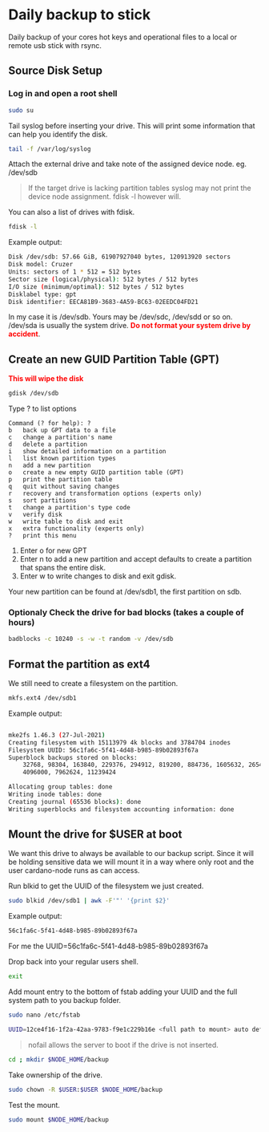 # Daily backup to stick

Daily backup of your cores hot keys and operational files to a local or remote usb stick with rsync.

## Source Disk Setup

### Log in and open a root shell

```bash
sudo su
```
Tail syslog before inserting your drive. This will print some information that can help you identify the disk.

```bash
tail -f /var/log/syslog
```
Attach the external drive and take note of the assigned device node. eg. /dev/sdb

>If the target drive is lacking partition tables syslog may not print the device node assignment. fdisk -l however will.

You can also a list of drives with fdisk.

```bash
fdisk -l
```
Example output:

```bash
Disk /dev/sdb: 57.66 GiB, 61907927040 bytes, 120913920 sectors
Disk model: Cruzer          
Units: sectors of 1 * 512 = 512 bytes
Sector size (logical/physical): 512 bytes / 512 bytes
I/O size (minimum/optimal): 512 bytes / 512 bytes
Disklabel type: gpt
Disk identifier: EECA81B9-3683-4A59-BC63-02EEDC04FD21
```
In my case it is /dev/sdb. Yours may be /dev/sdc, /dev/sdd or so on. /dev/sda is usually the system drive.
**<span style="color:red">Do not format your system drive by accident</span>**.

## Create an new GUID Partition Table (GPT) 
**<span style="color:red">This will wipe the disk</span>**

```bash
gdisk /dev/sdb
```

Type ? to list options

```
Command (? for help): ?
b	back up GPT data to a file
c	change a partition's name
d	delete a partition
i	show detailed information on a partition
l	list known partition types
n	add a new partition
o	create a new empty GUID partition table (GPT)
p	print the partition table
q	quit without saving changes
r	recovery and transformation options (experts only)
s	sort partitions
t	change a partition's type code
v	verify disk
w	write table to disk and exit
x	extra functionality (experts only)
?	print this menu
```
1. Enter o for new GPT
2. Enter n to add a new partition and accept defaults to create a partition that spans the entire disk.
3. Enter w to write changes to disk and exit gdisk.

Your new partition can be found at /dev/sdb1, the first partition on sdb.

 ### Optionaly Check the drive for bad blocks (takes a couple of hours)

 ```bash
 badblocks -c 10240 -s -w -t random -v /dev/sdb
  ```

## Format the partition as ext4
We still need to create a filesystem on the partition.

```bash
mkfs.ext4 /dev/sdb1
```

Example output:

```bash

mke2fs 1.46.3 (27-Jul-2021)
Creating filesystem with 15113979 4k blocks and 3784704 inodes
Filesystem UUID: 56c1fa6c-5f41-4d48-b985-89b02893f67a
Superblock backups stored on blocks: 
	32768, 98304, 163840, 229376, 294912, 819200, 884736, 1605632, 2654208, 
	4096000, 7962624, 11239424

Allocating group tables: done                            
Writing inode tables: done                            
Creating journal (65536 blocks): done
Writing superblocks and filesystem accounting information: done   
```
## Mount the drive for $USER at boot
We want this drive to always be available to our backup script. Since it will be holding sensitive data we will mount it in a way where only root and the user cardano-node runs as can access.

Run blkid to get the UUID of the filesystem we just created.

```bash
sudo blkid /dev/sdb1 | awk -F'"' '{print $2}'
```
Example output:

```bash
56c1fa6c-5f41-4d48-b985-89b02893f67a
```
For me the UUID=56c1fa6c-5f41-4d48-b985-89b02893f67a

Drop back into your regular users shell.

```bash
exit
```
Add mount entry to the bottom of fstab adding your UUID and the full system path to you backup folder.

```bash
sudo nano /etc/fstab
```

```bash
UUID=12ce4f16-1f2a-42aa-9783-f9e1c229b16e <full path to mount> auto defaults,nofail 0 1
```

>nofail allows the server to boot if the drive is not inserted.

```bash
cd ; mkdir $NODE_HOME/backup
```
Take ownership of the drive.

```bash
sudo chown -R $USER:$USER $NODE_HOME/backup
```

Test the mount.

```bash
sudo mount $NODE_HOME/backup
```


